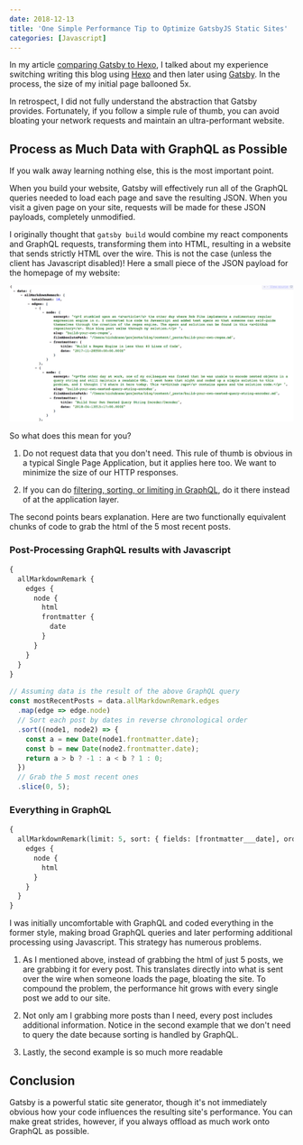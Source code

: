 ```yaml
---
date: 2018-12-13
title: 'One Simple Performance Tip to Optimize GatsbyJS Static Sites'
categories: [Javascript]
---
```


In my article [comparing Gatsby to Hexo](/hexo-vs-gatsbyjs-comparing-nodejs-static-site-generators), I talked about my experience switching writing this blog using [Hexo](https://hexo.io/) and then later using [Gatsby](https://www.gatsbyjs.org/). In the process, the size of my initial page ballooned 5x.

In retrospect, I did not fully understand the abstraction that Gatsby provides. Fortunately, if you follow a simple rule of thumb, you can avoid bloating your network requests and maintain an ultra-performant website.

<!-- more -->

## Process as Much Data with GraphQL as Possible

If you walk away learning nothing else, this is the most important point.

When you build your website, Gatsby will effectively run all of the GraphQL queries needed to load each page and save the resulting JSON. When you visit a given page on your site, requests will be made for these JSON payloads, completely unmodified.

I originally thought that `gatsby build` would combine my react components and GraphQL requests, transforming them into HTML, resulting in a website that sends strictly HTML over the wire. This is not the case (unless the client has Javascript disabled)! Here a small piece of the JSON payload for the homepage of my website:

![JSON payload for the homepage website](./json-payload.png)

So what does this mean for you?

1. Do not request data that you don't need. This rule of thumb is obvious in a typical Single Page Application, but it applies here too. We want to minimize the size of our HTTP responses.

2. If you can do [filtering, sorting, or limiting in GraphQL](https://www.gatsbyjs.org/docs/graphql-reference/), do it there instead of at the application layer.

The second points bears explanation. Here are two functionally equivalent chunks of code to grab the html of the 5 most recent posts.

### Post-Processing GraphQL results with Javascript

```graphql
{
  allMarkdownRemark {
    edges {
      node {
        html
        frontmatter {
          date
        }
      }
    }
  }
}
```

```js
// Assuming data is the result of the above GraphQL query
const mostRecentPosts = data.allMarkdownRemark.edges
  .map(edge => edge.node)
  // Sort each post by dates in reverse chronological order
  .sort((node1, node2) => {
    const a = new Date(node1.frontmatter.date);
    const b = new Date(node2.frontmatter.date);
    return a > b ? -1 : a < b ? 1 : 0;
  })
  // Grab the 5 most recent ones
  .slice(0, 5);
```

### Everything in GraphQL

```graphql
{
  allMarkdownRemark(limit: 5, sort: { fields: [frontmatter___date], order: DESC }) {
    edges {
      node {
        html
      }
    }
  }
}
```

I was initially uncomfortable with GraphQL and coded everything in the former style, making broad GraphQL queries and later performing additional processing using Javascript. This strategy has numerous problems.

1. As I mentioned above, instead of grabbing the html of just 5 posts, we are grabbing it for every post. This translates directly into what is sent over the wire when someone loads the page, bloating the site. To compound the problem, the performance hit grows with every single post we add to our site.

2. Not only am I grabbing more posts than I need, every post includes additional information. Notice in the second example that we don't need to query the date because sorting is handled by GraphQL.

3. Lastly, the second example is so much more readable

## Conclusion

Gatsby is a powerful static site generator, though it's not immediately obvious how your code influences the resulting site's performance. You can make great strides, however, if you always offload as much work onto GraphQL as possible.

